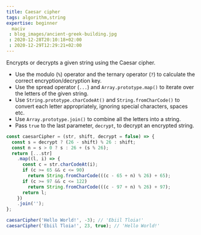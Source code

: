 ```yaml
---
title: Caesar cipher
tags: algorithm,string
expertise: beginner
  maciv
 : blog_images/ancient-greek-building.jpg
 : 2020-12-28T20:10:18+02:00
 : 2020-12-29T12:29:21+02:00
---
```


Encrypts or decrypts a given string using the Caesar cipher.

- Use the modulo (`%`) operator and the ternary operator (`?`) to calculate the correct encryption/decryption key.
- Use the spread operator (`...`) and `Array.prototype.map()` to iterate over the letters of the given string.
- Use `String.prototype.charCodeAt()` and `String.fromCharCode()` to convert each letter appropriately, ignoring special characters, spaces etc.
- Use `Array.prototype.join()` to combine all the letters into a string.
- Pass `true` to the last parameter, `decrypt`, to decrypt an encrypted string.

```js
const caesarCipher = (str, shift, decrypt = false) => {
  const s = decrypt ? (26 - shift) % 26 : shift;
  const n = s > 0 ? s : 26 + (s % 26);
  return [...str]
    .map((l, i) => {
      const c = str.charCodeAt(i);
      if (c >= 65 && c <= 90)
        return String.fromCharCode(((c - 65 + n) % 26) + 65);
      if (c >= 97 && c <= 122)
        return String.fromCharCode(((c - 97 + n) % 26) + 97);
      return l;
    })
    .join('');
};
```

```js
caesarCipher('Hello World!', -3); // 'Ebiil Tloia!'
caesarCipher('Ebiil Tloia!', 23, true); // 'Hello World!'
```
